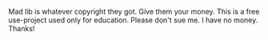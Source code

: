 Mad lib is whatever copyright they got. Give them your money. This is a free use-project used
only for education. Please don't sue me. I have no money. Thanks!
